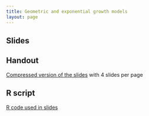 ```yaml
---
title: Geometric and exponential growth models
layout: page
---
```



## Slides


<script async class="speakerdeck-embed" data-id="04effb90defc42099d56cb60c1002fd6" data-ratio="1.33333333333333" src="//speakerdeck.com/assets/embed.js"></script>


## Handout

[Compressed version of the slides](lecture-exp-growth-handout.pdf) with 4 slides per page



## R script

[R code used in slides](lecture-exp-growth.R) 


